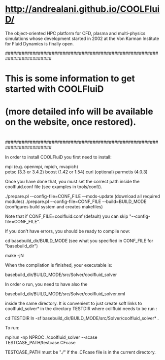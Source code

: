 http://andrealani.github.io/COOLFluiD/
=========

The object-oriented HPC platform for CFD, plasma and multi-physics simulations whose development started in 2002 at the Von Karman Institute for Fluid Dynamics is finally open. 

#########################################################################
#                                                                       #
# This is some information to get started with COOLFluiD                #
# (more detailed info will be available on the website, once restored). #
#                                                                       #
#########################################################################

In order to install COOLFluiD you first need to install:

mpi      (e.g. openmpi, mpich, mvapich)  
petsc    (3.3 or 3.4.2)
boost    (1.42 or 1.54)
curl     (optional)
parmetis (4.0.3) 
 
Once you have done that, you must set the correct path inside the coolfluid.conf file (see examples in tools/conf/).

./prepare.pl --config-file=CONF_FILE --mods-update        (download all required modules)
./prepare.pl --config-file=CONF_FILE --build=BUILD_MODE   (configures build system and creates makefiles)

Note that if CONF_FILE=coolfluid.conf (default) you can skip "--config-file=CONF_FILE".

If you don't have errors, you should be ready to compile now:

cd basebuild_dir/BUILD_MODE   (see what you specified in CONF_FILE for "basebuild_dir")

make -jN

When the compilation is finished, your executable is:

basebuild_dir/BUILD_MODE/src/Solver/coolfluid_solver 

In order o run, you need to have also the 

basebuild_dir/BUILD_MODE/src/Solver/coolfluid_solver.xml

inside the same directory. It is convenient to just create soft links to 
coolfluid_solver* in the directory TESTDIR where collfluid needs to be run :

cd TESTDIR
ln -sf basebuild_dir/BUILD_MODE/src/Solver/coolfluid_solver* .

To run:

mpirun -np NPROC ./coolfluid_solver --scase TESTCASE_PATH/testcase.CFcase

TESTCASE_PATH must be "./" if the .CFcase file is in the current directory.
